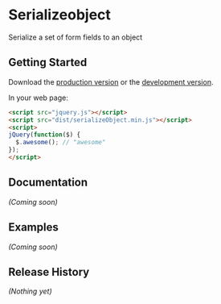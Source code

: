 # Serializeobject

Serialize a set of form fields to an object

## Getting Started
Download the [production version][min] or the [development version][max].

[min]: https://raw.github.com/boldtbanan/serializeobject/master/dist/serializeObject.min.js
[max]: https://raw.github.com/boldtbanan/serializeobject/master/dist/serializeObject.js

In your web page:

```html
<script src="jquery.js"></script>
<script src="dist/serializeObject.min.js"></script>
<script>
jQuery(function($) {
  $.awesome(); // "awesome"
});
</script>
```

## Documentation
_(Coming soon)_

## Examples
_(Coming soon)_

## Release History
_(Nothing yet)_
